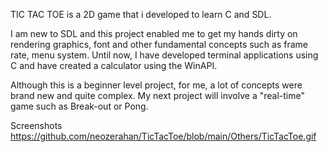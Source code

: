 TIC TAC TOE is a 2D game that i developed to learn C and SDL. 

I am new to SDL and this project enabled me to get my hands dirty on rendering graphics, font and other fundamental concepts such as frame rate, menu system. 
Until now, I have developed terminal applications using C and have created a calculator using the WinAPI.

Although this is a beginner level project, for me, a lot of concepts were brand new and quite complex. My next project will involve a "real-time" game
such as Break-out or Pong.

Screenshots
https://github.com/neozerahan/TicTacToe/blob/main/Others/TicTacToe.gif
